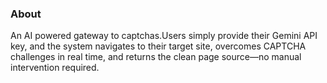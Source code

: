 ### About
An AI powered gateway to captchas.Users simply provide their Gemini API key, and the system navigates to their target site, overcomes CAPTCHA challenges in real time, and returns the clean page source—no manual intervention required.